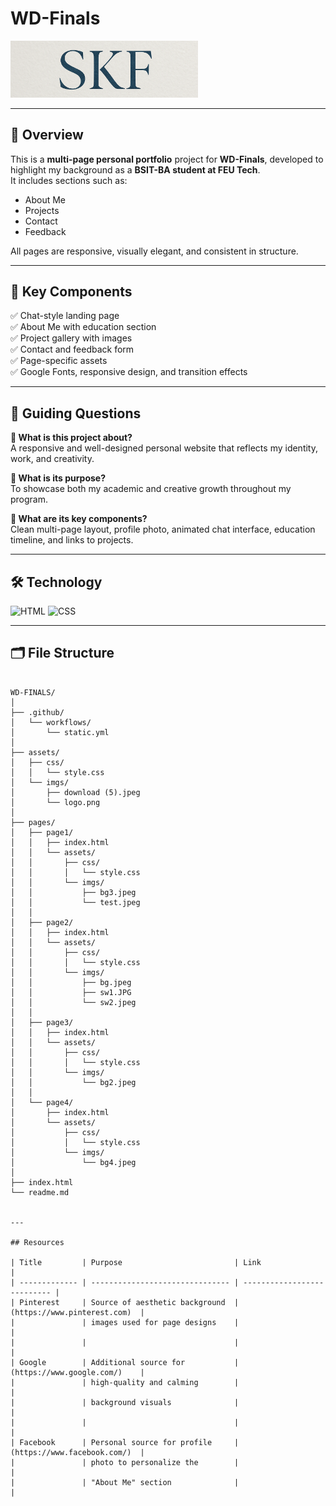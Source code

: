 # WD-Finals


<p>
  <img src="./assets/imgs/logo.png" alt="The Beginning After the End Logo" width="300"/>
</p>

---

## 📘 Overview

This is a **multi-page personal portfolio** project for **WD-Finals**, developed to highlight my background as a **BSIT-BA student at FEU Tech**.  
It includes sections such as:

- About Me  
- Projects  
- Contact  
- Feedback  

All pages are responsive, visually elegant, and consistent in structure.

---

## 🧩 Key Components

✅ Chat-style landing page  
✅ About Me with education section  
✅ Project gallery with images  
✅ Contact and feedback form  
✅ Page-specific assets  
✅ Google Fonts, responsive design, and transition effects  

---

## 🎯 Guiding Questions

**📌 What is this project about?**  
A responsive and well-designed personal website that reflects my identity, work, and creativity.

**📌 What is its purpose?**  
To showcase both my academic and creative growth throughout my program.

**📌 What are its key components?**  
Clean multi-page layout, profile photo, animated chat interface, education timeline, and links to projects.

---

## 🛠️ Technology

![HTML](https://img.shields.io/badge/HTML-F06529?style=for-the-badge&logo=html5&logoColor=white)
![CSS](https://img.shields.io/badge/CSS-2965f1?style=for-the-badge&logo=css3&logoColor=white)

---

## 🗂️ File Structure

```plaintext

WD-FINALS/
│
├── .github/
│   └── workflows/
│       └── static.yml
│
├── assets/
│   ├── css/
│   │   └── style.css
│   └── imgs/
│       ├── download (5).jpeg
│       └── logo.png
│
├── pages/
│   ├── page1/                
│   │   ├── index.html
│   │   └── assets/
│   │       ├── css/
│   │       │   └── style.css
│   │       └── imgs/
│   │           ├── bg3.jpeg
│   │           └── test.jpeg
│   │
│   ├── page2/                
│   │   ├── index.html
│   │   └── assets/
│   │       ├── css/
│   │       │   └── style.css
│   │       └── imgs/
│   │           ├── bg.jpeg
│   │           ├── sw1.JPG
│   │           └── sw2.jpeg
│   │
│   ├── page3/                
│   │   ├── index.html
│   │   └── assets/
│   │       ├── css/
│   │       │   └── style.css
│   │       └── imgs/
│   │           └── bg2.jpeg
│   │
│   └── page4/                
│       ├── index.html
│       └── assets/
│           ├── css/
│           │   └── style.css
│           └── imgs/
│               └── bg4.jpeg
│
├── index.html                
└── readme.md


---

## Resources

| Title         | Purpose                         | Link                        |
| ------------- | ------------------------------- | --------------------------- |
| Pinterest     | Source of aesthetic background  |(https://www.pinterest.com)  |
|               | images used for page designs    |                             |
|               |                                 |                             |
| Google        | Additional source for           |(https://www.google.com/)    | 
|               | high-quality and calming        |                             |
|               | background visuals              |                             |
|               |                                 |                             |
| Facebook      | Personal source for profile     |(https://www.facebook.com/)  |
|               | photo to personalize the        |                             |
|               | "About Me" section              |                             |

